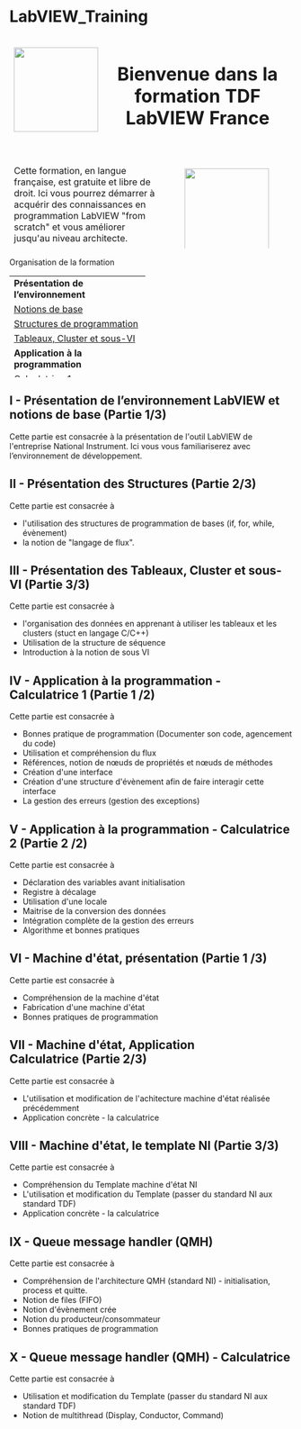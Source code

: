 # LabVIEW_Training
<p></p>
<table style="height: 171px;">
<thead>
<tr style="height: 153px;">
<td style="height: 153px; width: 150px;"><img src="https://avatars.githubusercontent.com/u/72153904?s=200&amp;v=4" width="150" height="150" alt="" /></td>
<td style="height: 153px; width: 608.958px;">
<h1 dir="auto" style="text-align: center;"><strong>Bienvenue dans la formation TDF LabVIEW France</strong></h1>
</td>
</tr>
</thead>
</table>
<p></p>
<table style="height: 189px;" width="770">
<thead>
<tr style="height: 153px;">
<td style="height: 117px; width: 444.931px; text-align: left;">Cette formation, en langue fran&ccedil;aise, est gratuite et libre de droit. Ici vous pourrez d&eacute;marrer &agrave; acqu&eacute;rir des connaissances en programmation LabVIEW "from scratch" et vous am&eacute;liorer jusqu'au niveau architecte.</td>
<td style="height: 117px; width: 311.111px;">
<h1 dir="auto" style="text-align: center;"><img src="https://www.technologies-france.com/wp-content/uploads/2022/05/LV_Logo_PowerdBy_centered-wide.png" width="150" height="151" alt="" /></h1>
</td>
</tr>
</thead>
</table>
<p></p>
<p dir="auto">Organisation de la formation</p>
<table border="0" style="height: 180px; width: 47.9902%; border-collapse: collapse;">
<tbody>
<tr>
<td style="width: 69.2755%;"><strong>Pr&eacute;sentation de l&rsquo;environnement</strong></td>
</tr>
<tr style="height: 18px;">
<td style="width: 69.2755%; height: 18px;"><a href="#h_204237571151655104512005">Notions de base</a></td>
</tr>
<tr style="height: 18px;">
<td style="width: 69.2755%; height: 18px;"><a href="#h_4774480761351655104528452">Structures de programmation</a></td>
</tr>
<tr>
<td style="width: 69.2755%;"><a href="#h_4593207471541655104540764">Tableaux, Cluster et sous-VI</a></td>
</tr>
<tr style="height: 18px;">
<td style="width: 69.2755%; height: 18px;"><strong>Application &agrave; la programmation</strong></td>
</tr>
<tr style="height: 18px;">
<td style="width: 69.2755%; height: 18px;"><a href="#h_5222853541721655104555948">Calculatrice 1</a></td>
</tr>
<tr style="height: 18px;">
<td style="width: 69.2755%; height: 18px;"><a href="#h_5135321981891655104568876">Calculatrice 2</a></td>
</tr>
<tr style="height: 18px;">
<td style="width: 69.2755%; height: 18px;"><strong>Machine d'&eacute;tat</strong></td>
</tr>
<tr style="height: 18px;">
<td style="width: 69.2755%; height: 18px;"><a href="#h_5553695852051655104579980">Pr&eacute;sentation </a></td>
</tr>
<tr style="height: 18px;">
<td style="width: 69.2755%; height: 18px;"><a href="#h_2854273072201655104592732">Application : Calculatrice</a></td>
</tr>
<tr style="height: 18px;">
<td style="width: 69.2755%; height: 18px;"><a href="#h_4426628992341655104607692">Le template NI</a></td>
</tr>
<tr style="height: 18px;">
<td style="width: 69.2755%; height: 18px;"><strong>Queue message handler (QMH)</strong></td>
</tr>
<tr>
<td style="width: 69.2755%;"><a href="#h_8685828812471655104627252">Pr&eacute;sentation</a></td>
</tr>
<tr>
<td style="width: 69.2755%;"><a href="#h_5420981842591655104642044">Application : Calculatrice</a></td>
</tr>
</tbody>
</table>
<p></p>
<p></p>
<h2 dir="auto" id="h_204237571151655104512005"><strong>I - Pr&eacute;sentation de l&rsquo;environnement LabVIEW et notions de base (Partie 1/3)</strong></h2>
<p dir="auto">Cette partie est consacr&eacute;e &agrave; la pr&eacute;sentation de l'outil LabVIEW de l'entreprise National Instrument. Ici vous vous familiariserez avec l&rsquo;environnement de d&eacute;veloppement.</p>
<h2 dir="auto" id="h_4774480761351655104528452"><strong>II - Pr&eacute;sentation des Structures&nbsp;(Partie 2/3)</strong></h2>
<p dir="auto">Cette partie est consacr&eacute;e &agrave;</p>
<ul dir="auto">
<li>l'utilisation des structures de programmation de bases (if, for, while, &eacute;v&egrave;nement)</li>
<li>la notion de "langage de flux".</li>
</ul>
<h2 dir="auto" id="h_4593207471541655104540764"><strong>III - Pr&eacute;sentation des Tableaux, Cluster et sous-VI (Partie 3/3)</strong></h2>
<p dir="auto">Cette partie est consacr&eacute;e &agrave;</p>
<ul dir="auto">
<li>l'organisation des donn&eacute;es en apprenant &agrave; utiliser les tableaux et les clusters (stuct en langage C/C++)</li>
<li>Utilisation de la structure de s&eacute;quence</li>
<li>Introduction &agrave; la notion de sous VI</li>
</ul>
<h2 dir="auto" id="h_5222853541721655104555948"><strong>IV - Application &agrave; la programmation - Calculatrice 1 (Partie 1 /2)</strong></h2>
<p dir="auto">Cette partie est consacr&eacute;e &agrave;</p>
<ul dir="auto">
<li>Bonnes pratique de programmation (Documenter son code, agencement du code)</li>
<li>Utilisation et compr&eacute;hension du flux</li>
<li>R&eacute;f&eacute;rences, notion de n&oelig;uds de propri&eacute;t&eacute;s et n&oelig;uds de m&eacute;thodes</li>
<li>Cr&eacute;ation d'une interface</li>
<li>Cr&eacute;ation d'une structure d'&eacute;v&egrave;nement afin de faire interagir cette interface</li>
<li>La gestion des erreurs (gestion des exceptions)</li>
</ul>
<h2 dir="auto" id="h_5135321981891655104568876"><strong>V - Application &agrave; la programmation - Calculatrice 2 (Partie 2 /2)</strong></h2>
<p dir="auto">Cette partie est consacr&eacute;e &agrave;</p>
<ul dir="auto">
<li>D&eacute;claration des variables avant initialisation</li>
<li>Registre &agrave; d&eacute;calage</li>
<li>Utilisation d'une locale</li>
<li>Maitrise de la conversion des donn&eacute;es</li>
<li>Int&eacute;gration compl&egrave;te de la gestion des erreurs</li>
<li>Algorithme et bonnes pratiques</li>
</ul>
<h2 dir="auto" id="h_5553695852051655104579980"><strong>VI - Machine d'&eacute;tat, pr&eacute;sentation (Partie 1 /3)</strong></h2>
<p dir="auto">Cette partie est consacr&eacute;e &agrave;</p>
<ul dir="auto">
<li>Compr&eacute;hension de la machine d'&eacute;tat</li>
<li>Fabrication d'une machine d'&eacute;tat</li>
<li>Bonnes pratiques de programmation</li>
</ul>
<h2 dir="auto" id="h_2854273072201655104592732"><strong>VII - Machine d'&eacute;tat, Application Calculatrice&nbsp;(Partie 2/3)</strong></h2>
<p dir="auto">Cette partie est consacr&eacute;e &agrave;</p>
<ul dir="auto">
<li>L'utilisation et modification de l'achitecture machine d'&eacute;tat r&eacute;alis&eacute;e pr&eacute;c&eacute;demment</li>
<li>Application concr&egrave;te - la calculatrice</li>
</ul>
<h2 dir="auto" id="h_4426628992341655104607692"><strong>VIII - Machine d'&eacute;tat, le template NI&nbsp;(Partie 3/3)</strong></h2>
<p dir="auto">Cette partie est consacr&eacute;e &agrave;</p>
<ul dir="auto">
<li>Compr&eacute;hension du Template machine d'&eacute;tat NI</li>
<li>L'utilisation et modification du Template (passer du standard NI aux standard TDF)</li>
<li>Application concr&egrave;te - la calculatrice</li>
</ul>
<h2 dir="auto" id="h_8685828812471655104627252"><strong>IX - Queue message handler (QMH)</strong></h2>
<p dir="auto">Cette partie est consacr&eacute;e &agrave;</p>
<ul dir="auto">
<li>Compr&eacute;hension de l'architecture QMH (standard NI) - initialisation, process et quitte.</li>
<li>Notion de files (FIFO)</li>
<li>Notion d'&eacute;v&egrave;nement cr&eacute;e</li>
<li>Notion du producteur/consommateur</li>
<li>Bonnes pratiques de programmation</li>
</ul>
<h2 dir="auto" id="h_5420981842591655104642044"><strong>X - Queue message handler (QMH) - Calculatrice</strong></h2>
<p dir="auto">Cette partie est consacr&eacute;e &agrave;</p>
<ul dir="auto">
<li>Utilisation et modification du Template (passer du standard NI aux standard TDF)</li>
<li>Notion de multithread (Display, Conductor, Command)</li>
</ul>
<p></p>
